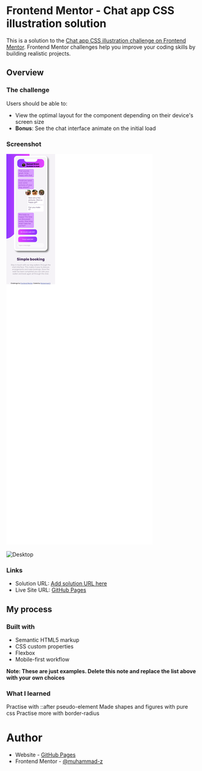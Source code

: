 # Frontend Mentor - Chat app CSS illustration solution

This is a solution to the [Chat app CSS illustration challenge on Frontend Mentor](https://www.frontendmentor.io/challenges/chat-app-css-illustration-O5auMkFqY). Frontend Mentor challenges help you improve your coding skills by building realistic projects. 

## Overview

### The challenge

Users should be able to:

- View the optimal layout for the component depending on their device's screen size
- **Bonus**: See the chat interface animate on the initial load

### Screenshot

![Mobile](./screenshot-mobile.png)

![Desktop](./screenshot-dekstop.png)

### Links

- Solution URL: [Add solution URL here](https://your-solution-url.com)
- Live Site URL: [GitHub Pages](https://muhammad-z.github.io/frontend-mentor-challenges/chat-app-css-illustration-main/index.html)

## My process

### Built with

- Semantic HTML5 markup
- CSS custom properties
- Flexbox
- Mobile-first workflow

**Note: These are just examples. Delete this note and replace the list above with your own choices**

### What I learned

Practise with ::after pseudo-element
Made shapes and figures with pure css
Practise more with border-radius

# Author

- Website - [GitHub Pages](https://muhammad-z.github.io/)
- Frontend Mentor - [@muhammad-z](https://www.frontendmentor.io/profile/Muhammad-Z)


